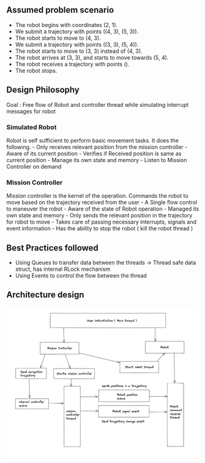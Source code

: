 ## Assumed problem scenario 

* The robot begins with coordinates (2, 1). 
* We submit a trajectory with points ((4, 3), (5, 3)).
* The robot starts to move to (4, 3).
* We submit a trajectory with points ((3, 3), (5, 4)).
* The robot starts to move to (3, 3) instead of (4, 3).
* The robot arrives at (3, 3), and starts to move towards (5, 4).
* The robot receives a trajectory with points ().
* The robot stops.

## Design Philosophy 

Goal : Free flow of Robot and controller thread while simulating interrupt messages for robot

### Simulated Robot 
Robot is self sufficient to perform basic movement tasks. It does the following. 
    - Only receives relevant position from the mission controller
    - Aware of its current position 
    - Verifies if Received position is same as current position
    - Manage its own state and memory
    - Listen to Mission Controller on demand

### Mission Controller
Mission controller is the kernel of the operation. Commands the robot to move based on the trajectory 
received from the user 
    - A Single flow control to maneuver the robot
    - Aware of the state of Robot operation
    - Managed its own state and memory 
    - Only sends the relevant position in the trajectory for robot to move
    - Takes care of passing necessary interrupts, signals and event information 
    - Has the ability to stop the robot ( kill the robot thread )

## Best Practices followed  
- Using Queues to transfer data between the threads -> Thread safe data struct, has internal RLock mechanism 
- Using Events to control the flow between the thread

## Architecture design 
![Architecture Diagram](./architecture.png)

 
